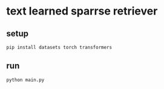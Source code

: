 # text learned sparrse retriever

## setup

```shell
pip install datasets torch transformers
```

## run

```shell
python main.py
```
